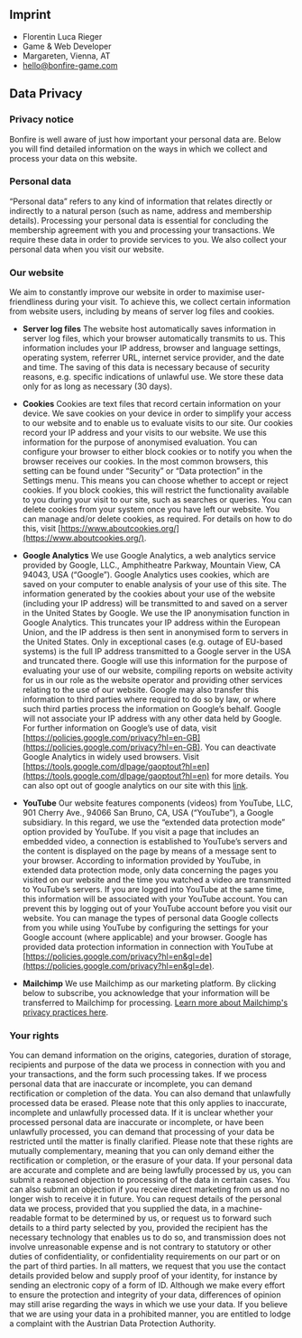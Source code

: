 ## Imprint

* Florentin Luca Rieger
* Game & Web Developer
* Margareten, Vienna, AT
* hello@bonfire-game.com

## Data Privacy

### Privacy notice
Bonfire is well aware of just how important your personal data are. Below you will find detailed information on the ways in which we collect and process your data on this website.

### Personal data
“Personal data” refers to any kind of information that relates directly or indirectly to a natural person (such as name, address and membership details). Processing your personal data is essential for concluding the membership agreement with you and processing your transactions. We require these data in order to provide services to you. We also collect your personal data when you visit our website.

### Our website
We aim to constantly improve our website in order to maximise user-friendliness during your visit. To achieve this, we collect certain information from website users, including by means of server log files and cookies.

* **Server log files**
The website host automatically saves information in server log files, which your browser automatically transmits to us. This information includes your IP address, browser and language settings, operating system, referrer URL, internet service provider, and the date and time. The saving of this data is necessary because of security reasons, e.g. specific indications of unlawful use. We store these data only for as long as necessary (30 days).

* **Cookies**
Cookies are text files that record certain information on your device. We save cookies on your device in order to simplify your access to our website and to enable us to evaluate visits to our site. Our cookies record your IP address and your visits to our website. We use this information for the purpose of anonymised evaluation. You can configure your browser to either block cookies or to notify you when the browser receives our cookies. In the most common browsers, this setting can be found under “Security” or “Data protection” in the Settings menu. This means you can choose whether to accept or reject cookies. If you block cookies, this will restrict the functionality available to you during your visit to our site, such as searches or queries. You can delete cookies from your system once you have left our website.
You can manage and/or delete cookies, as required. For details on how to do this, visit [https://www.aboutcookies.org/](https://www.aboutcookies.org/).

* **Google Analytics**
We use Google Analytics, a web analytics service provided by Google, LLC., Amphitheatre Parkway, Mountain View, CA 94043, USA (“Google”). Google Analytics uses cookies, which are saved on your computer to enable analysis of your use of this site. The information generated by the cookies about your use of the website (including your IP address) will be transmitted to and saved on a server in the United States by Google. We use the IP anonymisation function in Google Analytics. This truncates your IP address within the European Union, and the IP address is then sent in anonymised form to servers in the United States. Only in exceptional cases (e.g. outage of EU-based systems) is the full IP address transmitted to a Google server in the USA and truncated there. Google will use this information for the purpose of evaluating your use of our website, compiling reports on website activity for us in our role as the website operator and providing other services relating to the use of our website. Google may also transfer this information to third parties where required to do so by law, or where such third parties process the information on Google’s behalf. Google will not associate your IP address with any other data held by Google. For further information on Google’s use of data, visit [https://policies.google.com/privacy?hl=en-GB](https://policies.google.com/privacy?hl=en-GB).
You can deactivate Google Analytics in widely used browsers. Visit [https://tools.google.com/dlpage/gaoptout?hl=en](https://tools.google.com/dlpage/gaoptout?hl=en) for more details.
You can also opt out of google analytics on our site with this [link](javascript:gaOptout();).

* **YouTube**
Our website features components (videos) from YouTube, LLC, 901 Cherry Ave., 94066 San Bruno, CA, USA (“YouTube”), a Google subsidiary. In this regard, we use the “extended data protection mode” option provided by YouTube.
If you visit a page that includes an embedded video, a connection is established to YouTube’s servers and the content is displayed on the page by means of a message sent to your browser. According to information provided by YouTube, in extended data protection mode, only data concerning the pages you visited on our website and the time you watched a video are transmitted to YouTube’s servers. If you are logged into YouTube at the same time, this information will be associated with your YouTube account. You can prevent this by logging out of your YouTube account before you visit our website. You can manage the types of personal data Google collects from you while using YouTube by configuring the settings for your Google account (where applicable) and your browser. Google has provided data protection information in connection with YouTube at [https://policies.google.com/privacy?hl=en&gl=de](https://policies.google.com/privacy?hl=en&gl=de).

* **Mailchimp**
We use Mailchimp as our marketing platform. By clicking below to subscribe, you acknowledge that your information will be transferred to Mailchimp for processing. [Learn more about Mailchimp's privacy practices here](https://mailchimp.com/legal).

### Your rights
You can demand information on the origins, categories, duration of storage, recipients and purpose of the data we process in connection with you and your transactions, and the form such processing takes.
If we process personal data that are inaccurate or incomplete, you can demand rectification or completion of the data. You can also demand that unlawfully processed data be erased. Please note that this only applies to inaccurate, incomplete and unlawfully processed data. If it is unclear whether your processed personal data are inaccurate or incomplete, or have been unlawfully processed, you can demand that processing of your data be restricted until the matter is finally clarified. Please note that these rights are mutually complementary, meaning that you can only demand either the rectification or completion, or the erasure of your data.
If your personal data are accurate and complete and are being lawfully processed by us, you can submit a reasoned objection to processing of the data in certain cases. You can also submit an objection if you receive direct marketing from us and no longer wish to receive it in future.
You can request details of the personal data we process, provided that you supplied the data, in a machine-readable format to be determined by us, or request us to forward such details to a third party selected by you, provided the recipient has the necessary technology that enables us to do so, and transmission does not involve unreasonable expense and is not contrary to statutory or other duties of confidentiality, or confidentiality requirements on our part or on the part of third parties.
In all matters, we request that you use the contact details provided below and supply proof of your identity, for instance by sending an electronic copy of a form of ID.
Although we make every effort to ensure the protection and integrity of your data, differences of opinion may still arise regarding the ways in which we use your data. If you believe that we are using your data in a prohibited manner, you are entitled to lodge a complaint with the Austrian Data Protection Authority.

